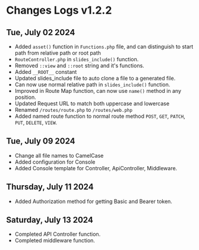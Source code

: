 # Changes Logs v1.2.2

## Tue, July 02 2024

-  Added `asset()` function in `Functions.php` file, and can distinguish to start path from relative path or root path
-  `RouteController.php` in `slides_include()` function.
-  Removed `::view` and `::root` string and it's functions.
-  Added `__ROOT__` constant
-  Updated slides_include file to auto clone a file to a generated file.
-  Can now use normal relative path in `slides_include()` function.
-  Improved in Route Map function, can now use `name()` method in any position.
-  Updated Request URL to match both uppercase and lowercase
-  Renamed `/routes/route.php` to `/routes/web.php`
-  Added named route function to normal route method `POST`, `GET`, `PATCH`, `PUT`, `DELETE`, `VIEW`.

## Tue, July 09 2024

-  Change all file names to CamelCase
-  Added configuration for Console
-  Added Console template for Controller, ApiController, Middleware.

## Thursday, July 11 2024

-  Added Authorization method for getting Basic and Bearer token.

## Saturday, July 13 2024

-  Completed API Controller function.
-  Completed middleware function.
